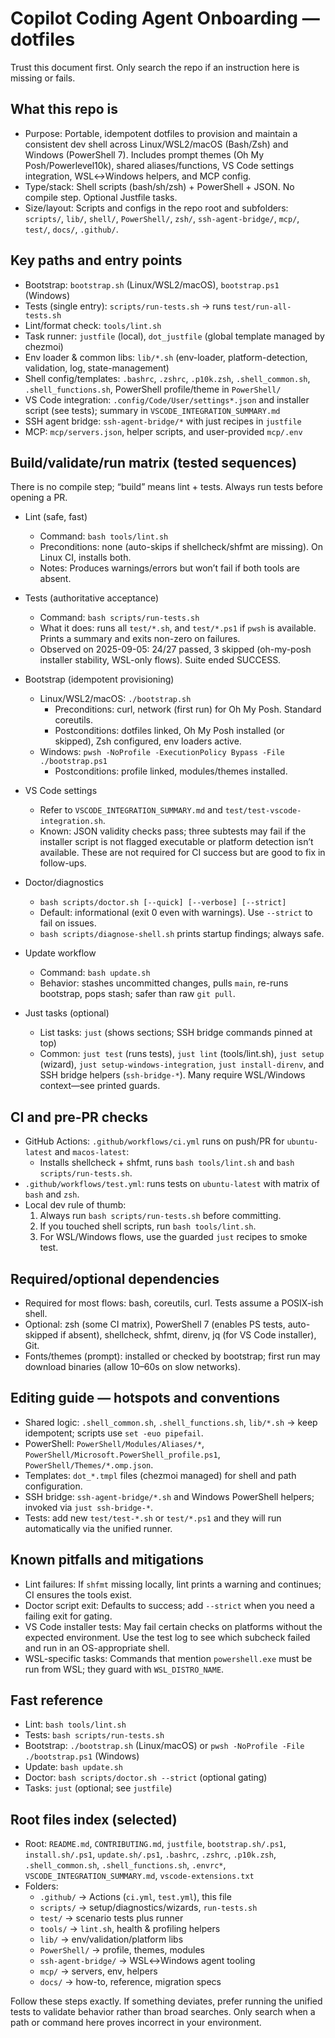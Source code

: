 # Copilot Coding Agent Onboarding — dotfiles

Trust this document first. Only search the repo if an instruction here is missing or fails.

## What this repo is
- Purpose: Portable, idempotent dotfiles to provision and maintain a consistent dev shell across Linux/WSL2/macOS (Bash/Zsh) and Windows (PowerShell 7). Includes prompt themes (Oh My Posh/Powerlevel10k), shared aliases/functions, VS Code settings integration, WSL↔Windows helpers, and MCP config.
- Type/stack: Shell scripts (bash/sh/zsh) + PowerShell + JSON. No compile step. Optional Justfile tasks.
- Size/layout: Scripts and configs in the repo root and subfolders: `scripts/`, `lib/`, `shell/`, `PowerShell/`, `zsh/`, `ssh-agent-bridge/`, `mcp/`, `test/`, `docs/`, `.github/`.

## Key paths and entry points
- Bootstrap: `bootstrap.sh` (Linux/WSL2/macOS), `bootstrap.ps1` (Windows)
- Tests (single entry): `scripts/run-tests.sh` → runs `test/run-all-tests.sh`
- Lint/format check: `tools/lint.sh`
- Task runner: `justfile` (local), `dot_justfile` (global template managed by chezmoi)
- Env loader & common libs: `lib/*.sh` (env-loader, platform-detection, validation, log, state-management)
- Shell config/templates: `.bashrc`, `.zshrc`, `.p10k.zsh`, `.shell_common.sh`, `.shell_functions.sh`, PowerShell profile/theme in `PowerShell/`
- VS Code integration: `.config/Code/User/settings*.json` and installer script (see tests); summary in `VSCODE_INTEGRATION_SUMMARY.md`
- SSH agent bridge: `ssh-agent-bridge/*` with just recipes in `justfile`
- MCP: `mcp/servers.json`, helper scripts, and user-provided `mcp/.env`

## Build/validate/run matrix (tested sequences)
There is no compile step; “build” means lint + tests. Always run tests before opening a PR.

- Lint (safe, fast)
  - Command: `bash tools/lint.sh`
  - Preconditions: none (auto-skips if shellcheck/shfmt are missing). On Linux CI, installs both.
  - Notes: Produces warnings/errors but won’t fail if both tools are absent.

- Tests (authoritative acceptance)
  - Command: `bash scripts/run-tests.sh`
  - What it does: runs all `test/*.sh`, and `test/*.ps1` if `pwsh` is available. Prints a summary and exits non-zero on failures.
  - Observed on 2025-09-05: 24/27 passed, 3 skipped (oh-my-posh installer stability, WSL-only flows). Suite ended SUCCESS.

- Bootstrap (idempotent provisioning)
  - Linux/WSL2/macOS: `./bootstrap.sh`
    - Preconditions: curl, network (first run) for Oh My Posh. Standard coreutils.
    - Postconditions: dotfiles linked, Oh My Posh installed (or skipped), Zsh configured, env loaders active.
  - Windows: `pwsh -NoProfile -ExecutionPolicy Bypass -File ./bootstrap.ps1`
    - Postconditions: profile linked, modules/themes installed.

- VS Code settings
  - Refer to `VSCODE_INTEGRATION_SUMMARY.md` and `test/test-vscode-integration.sh`.
  - Known: JSON validity checks pass; three subtests may fail if the installer script is not flagged executable or platform detection isn’t available. These are not required for CI success but are good to fix in follow-ups.

- Doctor/diagnostics
  - `bash scripts/doctor.sh [--quick] [--verbose] [--strict]`
  - Default: informational (exit 0 even with warnings). Use `--strict` to fail on issues.
  - `bash scripts/diagnose-shell.sh` prints startup findings; always safe.

- Update workflow
  - Command: `bash update.sh`
  - Behavior: stashes uncommitted changes, pulls `main`, re-runs bootstrap, pops stash; safer than raw `git pull`.

- Just tasks (optional)
  - List tasks: `just` (shows sections; SSH bridge commands pinned at top)
  - Common: `just test` (runs tests), `just lint` (tools/lint.sh), `just setup` (wizard), `just setup-windows-integration`, `just install-direnv`, and SSH bridge helpers (`ssh-bridge-*`). Many require WSL/Windows context—see printed guards.

## CI and pre-PR checks
- GitHub Actions: `.github/workflows/ci.yml` runs on push/PR for `ubuntu-latest` and `macos-latest`:
  - Installs shellcheck + shfmt, runs `bash tools/lint.sh` and `bash scripts/run-tests.sh`.
- `.github/workflows/test.yml`: runs tests on `ubuntu-latest` with matrix of `bash` and `zsh`.
- Local dev rule of thumb:
  1) Always run `bash scripts/run-tests.sh` before committing.
  2) If you touched shell scripts, run `bash tools/lint.sh`.
  3) For WSL/Windows flows, use the guarded `just` recipes to smoke test.

## Required/optional dependencies
- Required for most flows: bash, coreutils, curl. Tests assume a POSIX-ish shell.
- Optional: zsh (some CI matrix), PowerShell 7 (enables PS tests, auto-skipped if absent), shellcheck, shfmt, direnv, jq (for VS Code installer), Git.
- Fonts/themes (prompt): installed or checked by bootstrap; first run may download binaries (allow 10–60s on slow networks).

## Editing guide — hotspots and conventions
- Shared logic: `.shell_common.sh`, `.shell_functions.sh`, `lib/*.sh` → keep idempotent; scripts use `set -euo pipefail`.
- PowerShell: `PowerShell/Modules/Aliases/*`, `PowerShell/Microsoft.PowerShell_profile.ps1`, `PowerShell/Themes/*.omp.json`.
- Templates: `dot_*.tmpl` files (chezmoi managed) for shell and path configuration.
- SSH bridge: `ssh-agent-bridge/*.sh` and Windows PowerShell helpers; invoked via `just ssh-bridge-*`.
- Tests: add new `test/test-*.sh` or `test/*.ps1` and they will run automatically via the unified runner.

## Known pitfalls and mitigations
- Lint failures: If `shfmt` missing locally, lint prints a warning and continues; CI ensures the tools exist.
- Doctor script exit: Defaults to success; add `--strict` when you need a failing exit for gating.
- VS Code installer tests: May fail certain checks on platforms without the expected environment. Use the test log to see which subcheck failed and run in an OS-appropriate shell.
- WSL-specific tasks: Commands that mention `powershell.exe` must be run from WSL; they guard with `WSL_DISTRO_NAME`.

## Fast reference
- Lint: `bash tools/lint.sh`
- Tests: `bash scripts/run-tests.sh`
- Bootstrap: `./bootstrap.sh` (Linux/macOS) or `pwsh -NoProfile -File ./bootstrap.ps1` (Windows)
- Update: `bash update.sh`
- Doctor: `bash scripts/doctor.sh --strict` (optional gating)
- Tasks: `just` (optional; see `justfile`)

## Root files index (selected)
- Root: `README.md`, `CONTRIBUTING.md`, `justfile`, `bootstrap.sh/.ps1`, `install.sh/.ps1`, `update.sh/.ps1`, `.bashrc`, `.zshrc`, `.p10k.zsh`, `.shell_common.sh`, `.shell_functions.sh`, `.envrc*`, `VSCODE_INTEGRATION_SUMMARY.md`, `vscode-extensions.txt`
- Folders:
  - `.github/` → Actions (`ci.yml`, `test.yml`), this file
  - `scripts/` → setup/diagnostics/wizards, `run-tests.sh`
  - `test/` → scenario tests plus runner
  - `tools/` → `lint.sh`, health & profiling helpers
  - `lib/` → env/validation/platform libs
  - `PowerShell/` → profile, themes, modules
  - `ssh-agent-bridge/` → WSL↔Windows agent tooling
  - `mcp/` → servers, env, helpers
  - `docs/` → how-to, reference, migration specs

Follow these steps exactly. If something deviates, prefer running the unified tests to validate behavior rather than broad searches. Only search when a path or command here proves incorrect in your environment.
